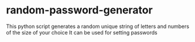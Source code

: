 # random-password-generator
This python script generates a random unique string of letters and numbers of the size of your choice
It can be used for setting passwords
